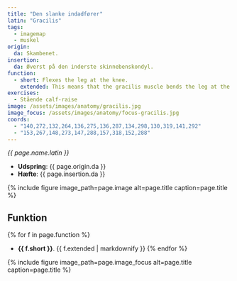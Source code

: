 ```yaml
---
title: "Den slanke indadfører"
latin: "Gracilis"
tags:
  - imagemap
  - muskel
origin: 
  da: Skambenet.
insertion: 
  da: Øverst på den inderste skinnebenskondyl.
function: 
  - short: Flexes the leg at the knee.
    extended: This means that the gracilis muscle bends the leg at the knee joint such that there is a decrease in the angle between the lower leg and the upper leg.
exercises:
  - Stående calf-raise
image: /assets/images/anatomy/gracilis.jpg
image_focus: /assets/images/anatomy/focus-gracilis.jpg
coords:
  - "140,272,132,264,136,275,136,287,134,298,130,319,141,292"
  - "153,267,148,273,147,288,157,318,152,288"
---
```


_{{ page.name.latin }}_

- **Udspring**: {{ page.origin.da }}
- **Hæfte**: {{ page.insertion.da }}

{% include figure image_path=page.image alt=page.title caption=page.title %}

## Funktion

{% for f in page.function %}
- **{{ f.short }}**.
  {{ f.extended | markdownify }}
{% endfor %}

{% include figure image_path=page.image_focus alt=page.title caption=page.title %}
